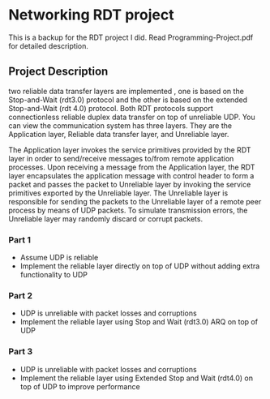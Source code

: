 # Networking RDT project

This is a backup for the RDT project I did. Read Programming-Project.pdf for detailed description.

## Project Description
two reliable data transfer layers are implemented , one is based on the Stop-and-Wait (rdt3.0) protocol and the other is based on the extended Stop-and-Wait (rdt 4.0) protocol. Both RDT protocols support connectionless reliable duplex data transfer on top of unreliable UDP. You can view the communication system has three layers. They are the Application layer, Reliable data transfer layer, and Unreliable layer.

The Application layer invokes the service primitives provided by the RDT layer in order to send/receive messages to/from remote application processes. Upon receiving a message from the Application layer, the RDT layer encapsulates the application message with control header to form a packet and passes the packet to Unreliable layer by invoking the service primitives exported by the Unreliable layer. The Unreliable layer is responsible for sending the packets to the Unreliable layer of a remote peer process by means of UDP packets. To simulate transmission errors, the Unreliable layer may randomly discard or corrupt packets.

### Part 1
- Assume UDP is reliable
- Implement the reliable layer directly on top of UDP without adding extra functionality to UDP

### Part 2
- UDP is unreliable with packet losses and corruptions
- Implement the reliable layer using Stop and Wait (rdt3.0) ARQ on top of UDP

### Part 3
- UDP is unreliable with packet losses and corruptions
- Implement the reliable layer using Extended Stop and Wait (rdt4.0) on top of UDP to improve performance
